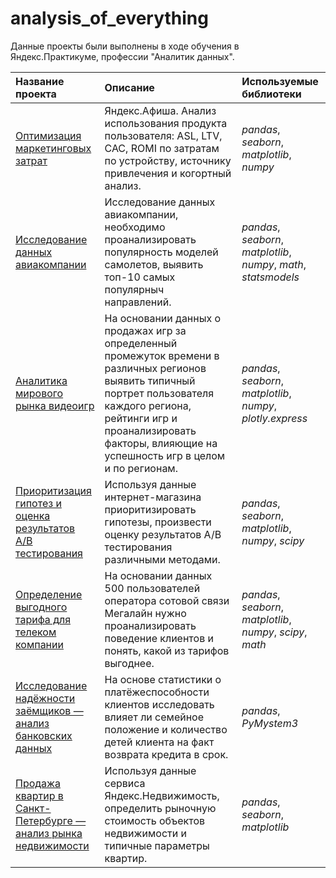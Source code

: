 # analysis_of_everything
Данные проекты были выполнены в ходе обучения в Яндекс.Практикуме, профессии "Аналитик данных". 

| Название проекта | Описание | Используемые библиотеки | 
| :---------------------- | :---------------------- | :---------------------- |
| [Оптимизация маркетинговых затрат](https://github.com/isalina/analysis_of_everything/tree/master/optimization_of_marketing_costs) | Яндекс.Афиша. Анализ использования продукта пользователя: ASL, LTV, CAC, ROMI по затратам по устройству, источнику привлечения и когортный анализ. | *pandas*, *seaborn*, *matplotlib*, *numpy* |
| [Исследование данных авиакомпании](https://github.com/isalina/analysis_of_everything/tree/master/avia_project) | Исследование данных авиакомпании, необходимо проанализировать популярность моделей самолетов, выявить топ-10 самых популярныч направлений. | *pandas*, *seaborn*, *matplotlib*, *numpy*, *math*, *statsmodels* |
| [Аналитика мирового рынка видеоигр](https://github.com/isalina/analysis_of_everything/tree/master/the_games_market) | На основании данных о продажах игр за определенный промежуток времени в различных регионов выявить типичный портрет пользователя каждого региона, рейтинги игр и проанализировать факторы, влияющие на успешность игр в целом и по регионам. | *pandas*, *seaborn*, *matplotlib*, *numpy*, *plotly.express* |
| [Приоритизация гипотез и оценка результатов A/B тестирования](https://github.com/isalina/analysis_of_everything/tree/master/ab_test) | Используя данные интернет-магазина приоритизировать гипотезы,  произвести оценку результатов A/B тестирования различными методами. | *pandas*, *seaborn*, *matplotlib*, *numpy*, *scipy*|
| [Определение выгодного тарифа для телеком компании](https://github.com/isalina/analysis_of_everything/tree/master/prospective_tariff) | На основании данных 500 пользователей оператора сотовой связи Мегалайн нужно проанализировать поведение клиентов и понять, какой из тарифов выгоднее. | *pandas*, *seaborn*, *matplotlib*, *numpy*, *scipy*, *math*|
| [Исследование надёжности заёмщиков — анализ банковских данных](https://github.com/isalina/analysis_of_everything/tree/master/the_reliability_of_borrowers) | На основе статистики о платёжеспособности клиентов исследовать влияет ли семейное положение и количество детей клиента на факт возврата кредита в срок. | *pandas*, *PyMystem3* |
| [Продажа квартир в Санкт-Петербурге — анализ рынка недвижимости](https://github.com/isalina/analysis_of_everything/tree/master/real_estate_market)| Используя данные сервиса Яндекс.Недвижимость, определить рыночную стоимость объектов недвижимости и типичные параметры квартир.| *pandas*, *seaborn*, *matplotlib*|

